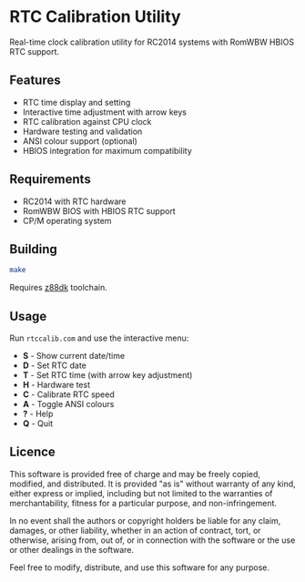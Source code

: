 # RTC Calibration Utility

Real-time clock calibration utility for RC2014 systems with RomWBW HBIOS RTC support.

## Features

- RTC time display and setting
- Interactive time adjustment with arrow keys
- RTC calibration against CPU clock
- Hardware testing and validation
- ANSI colour support (optional)
- HBIOS integration for maximum compatibility

## Requirements

- RC2014 with RTC hardware
- RomWBW BIOS with HBIOS RTC support
- CP/M operating system

## Building

```bash
make
```

Requires [z88dk](https://github.com/z88dk/z88dk) toolchain.

## Usage

Run `rtccalib.com` and use the interactive menu:

- **S** - Show current date/time
- **D** - Set RTC date
- **T** - Set RTC time (with arrow key adjustment)
- **H** - Hardware test
- **C** - Calibrate RTC speed
- **A** - Toggle ANSI colours
- **?** - Help
- **Q** - Quit

## Licence

This software is provided free of charge and may be freely copied, modified, and distributed. It is provided "as is" without warranty of any kind, either express or implied, including but not limited to the warranties of merchantability, fitness for a particular purpose, and non-infringement.

In no event shall the authors or copyright holders be liable for any claim, damages, or other liability, whether in an action of contract, tort, or otherwise, arising from, out of, or in connection with the software or the use or other dealings in the software.

Feel free to modify, distribute, and use this software for any purpose.
